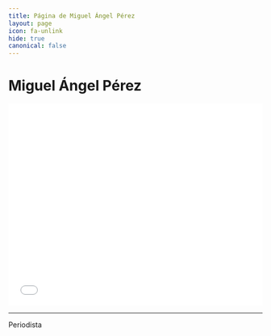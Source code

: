 ```yaml
---
title: Página de Miguel Ángel Pérez
layout: page
icon: fa-unlink
hide: true
canonical: false
---
```


# Miguel Ángel Pérez

<iframe id="datawrapper-chart-2EfE9" src="//datawrapper.dwcdn.net/2EfE9/1/" scrolling="no" frameborder="0" allowtransparency="true" style="width: 0; min-width: 100% !important;" height="400"></iframe><script type="text/javascript">if("undefined"==typeof window.datawrapper)window.datawrapper={};window.datawrapper["2EfE9"]={},window.datawrapper["2EfE9"].embedDeltas={"100":664,"200":488,"300":444,"400":417,"500":417,"700":373,"800":373,"900":373,"1000":373},window.datawrapper["2EfE9"].iframe=document.getElementById("datawrapper-chart-2EfE9"),window.datawrapper["2EfE9"].iframe.style.height=window.datawrapper["2EfE9"].embedDeltas[Math.min(1e3,Math.max(100*Math.floor(window.datawrapper["2EfE9"].iframe.offsetWidth/100),100))]+"px",window.addEventListener("message",function(a){if("undefined"!=typeof a.data["datawrapper-height"])for(var b in a.data["datawrapper-height"])if("2EfE9"==b)window.datawrapper["2EfE9"].iframe.style.height=a.data["datawrapper-height"][b]+"px"});</script>


---

Periodista

